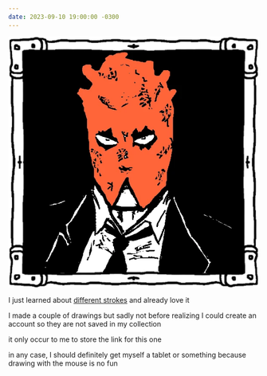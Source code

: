 ```yaml
---
date: 2023-09-10 19:00:00 -0300
---
```


[![dorohedoro is great](/assets/img/notes/dorohedoro_strokes.webp)](https://www.differentstrokes.xyz/view/1694316280@9756855)


I just learned about [different strokes](https://www.differentstrokes.xyz/) and already love it

I made a couple of drawings but sadly not before realizing I could create an account so they are not saved in my collection 

it only occur to me to store the link for this one

in any case, I should definitely get myself a tablet or something because drawing with the mouse is no fun

